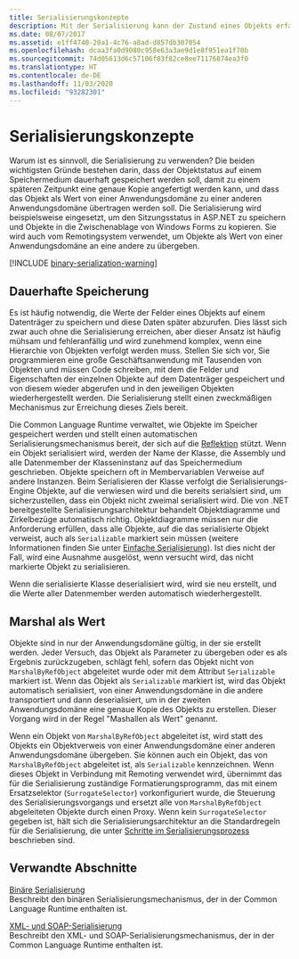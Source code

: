 ```yaml
---
title: Serialisierungskonzepte
description: Mit der Serialisierung kann der Zustand eines Objekts erfasst werden, sodass eine Kopie erstellt oder ein Objekt nach Wert von einer Anwendungsdomäne an eine andere gesendet werden kann.
ms.date: 08/07/2017
ms.assetid: e1ff4740-20a1-4c76-a8ad-d857db307054
ms.openlocfilehash: dcaa3fa0d9080c958e63a3ae9d1e8f951ea1f70b
ms.sourcegitcommit: 74d05613d6c57106f83f82ce8ee71176874ea3f0
ms.translationtype: HT
ms.contentlocale: de-DE
ms.lasthandoff: 11/03/2020
ms.locfileid: "93282301"
---
```

# <a name="serialization-concepts"></a>Serialisierungskonzepte
Warum ist es sinnvoll, die Serialisierung zu verwenden? Die beiden wichtigsten Gründe bestehen darin, dass der Objektstatus auf einem Speichermedium dauerhaft gespeichert werden soll, damit zu einem späteren Zeitpunkt eine genaue Kopie angefertigt werden kann, und dass das Objekt als Wert von einer Anwendungsdomäne zu einer anderen Anwendungsdomäne übertragen werden soll. Die Serialisierung wird beispielsweise eingesetzt, um den Sitzungsstatus in ASP.NET zu speichern und Objekte in die Zwischenablage von Windows&#160;Forms zu kopieren. Sie wird auch vom Remotingsystem verwendet, um Objekte als Wert von einer Anwendungsdomäne an eine andere zu übergeben.

[!INCLUDE [binary-serialization-warning](../../../includes/binary-serialization-warning.md)]

## <a name="persistent-storage"></a>Dauerhafte Speicherung
Es ist häufig notwendig, die Werte der Felder eines Objekts auf einem Datenträger zu speichern und diese Daten später abzurufen. Dies lässt sich zwar auch ohne die Serialisierung erreichen, aber dieser Ansatz ist häufig mühsam und fehleranfällig und wird zunehmend komplex, wenn eine Hierarchie von Objekten verfolgt werden muss. Stellen Sie sich vor, Sie programmieren eine große Geschäftsanwendung mit Tausenden von Objekten und müssen Code schreiben, mit dem die Felder und Eigenschaften der einzelnen Objekte auf dem Datenträger gespeichert und von diesem wieder abgerufen und in den jeweiligen Objekten wiederhergestellt werden. Die Serialisierung stellt einen zweckmäßigen Mechanismus zur Erreichung dieses Ziels bereit.

Die Common Language Runtime verwaltet, wie Objekte im Speicher gespeichert werden und stellt einen automatischen Serialisierungsmechanismus bereit, der sich auf die [Reflektion](../../framework/reflection-and-codedom/reflection.md) stützt. Wenn ein Objekt serialisiert wird, werden der Name der Klasse, die Assembly und alle Datenmember der Klasseninstanz auf das Speichermedium geschrieben. Objekte speichern oft in Membervariablen Verweise auf andere Instanzen. Beim Serialisieren der Klasse verfolgt die Serialisierungs-Engine Objekte, auf die verwiesen wird und die bereits serialsiert sind, um sicherzustellen, dass ein Objekt nicht zweimal serialisiert wird. Die von .NET bereitgestellte Serialisierungsarchitektur behandelt Objektdiagramme und Zirkelbezüge automatisch richtig. Objektdiagramme müssen nur die Anforderung erfüllen, dass alle Objekte, auf die das serialisierte Objekt verweist, auch als `Serializable` markiert sein müssen (weitere Informationen finden Sie unter [Einfache Serialisierung](basic-serialization.md)). Ist dies nicht der Fall, wird eine Ausnahme ausgelöst, wenn versucht wird, das nicht markierte Objekt zu serialisieren.

Wenn die serialisierte Klasse deserialisiert wird, wird sie neu erstellt, und die Werte aller Datenmember werden automatisch wiederhergestellt.

## <a name="marshal-by-value"></a>Marshal als Wert
Objekte sind in nur der Anwendungsdomäne gültig, in der sie erstellt werden. Jeder Versuch, das Objekt als Parameter zu übergeben oder es als Ergebnis zurückzugeben, schlägt fehl, sofern das Objekt nicht von `MarshalByRefObject` abgeleitet wurde oder mit dem Attribut `Serializable` markiert ist. Wenn das Objekt als `Serializable` markiert ist, wird das Objekt automatisch serialisiert, von einer Anwendungsdomäne in die andere transportiert und dann deserialisiert, um in der zweiten Anwendungsdomäne eine genaue Kopie des Objekts zu erstellen. Dieser Vorgang wird in der Regel "Mashallen als Wert" genannt.

Wenn ein Objekt von `MarshalByRefObject` abgeleitet ist, wird statt des Objekts ein Objektverweis von einer Anwendungsdomäne einer anderen Anwendungsdomäne übergeben. Sie können auch ein Objekt, das von `MarshalByRefObject` abgeleitet ist, als `Serializable` kennzeichnen. Wenn dieses Objekt in Verbindung mit Remoting verwendet wird, übernimmt das für die Serialisierung zuständige Formatierungsprogramm, das mit einem Ersatzselektor (`SurrogateSelector`) vorkonfiguriert wurde, die Steuerung des Serialisierungsvorgangs und ersetzt alle von `MarshalByRefObject` abgeleiteten Objekte durch einen Proxy. Wenn kein `SurrogateSelector` gegeben ist, hält sich die Serialisierungsarchitektur an die Standardregeln für die Serialisierung, die unter [Schritte im Serialisierungsprozess](steps-in-the-serialization-process.md) beschrieben sind.  

## <a name="related-sections"></a>Verwandte Abschnitte  
 [Binäre Serialisierung](binary-serialization.md)  
 Beschreibt den binären Serialisierungsmechanismus, der in der Common Language Runtime enthalten ist.
  
 [XML- und SOAP-Serialisierung](xml-and-soap-serialization.md)  
 Beschreibt den XML- und SOAP-Serialisierungsmechanismus, der in der Common Language Runtime enthalten ist.
